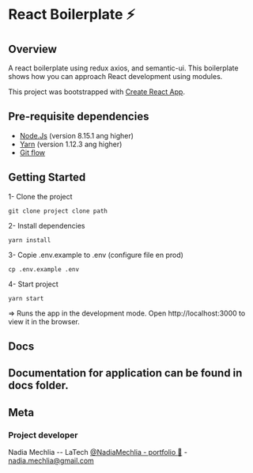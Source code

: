# React Boilerplate :zap:

## Overview
A react boilerplate using redux axios, and semantic-ui.
This boilerplate shows how you can approach React development using modules.

This project was bootstrapped with [Create React App](https://github.com/facebook/create-react-app).

## Pre-requisite dependencies

- [Node.Js](https://nodejs.org/en/) (version 8.15.1 ang higher)
- [Yarn](https://angular.io/) (version 1.12.3 ang higher)
- [Git flow](https://danielkummer.github.io/git-flow-cheatsheet/)

## Getting Started

1- Clone the project

    git clone project clone path

2- Install dependencies

    yarn install

3- Copie .env.example to .env (configure file en prod)

    cp .env.example .env 

4- Start project

    yarn start

=> Runs the app in the development mode.
Open http://localhost:3000 to view it in the browser.

## Docs


Documentation for application can be found in docs folder.
------------------------------------------------------------------------------------

## Meta

### Project developer
Nadia Mechlia -- LaTech [@NadiaMechlia - portfolio :dizzy:](https://portfolio-nadia.firebaseapp.com) - nadia.mechlia@gmail.com

